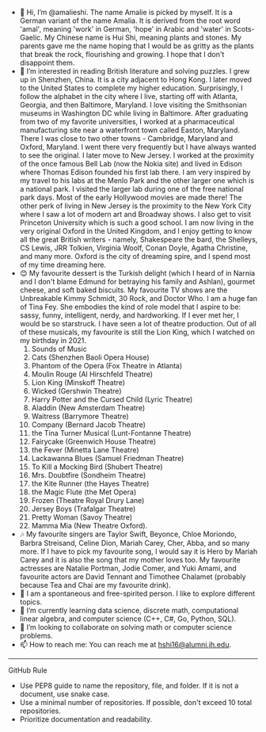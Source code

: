 - 👋 Hi, I’m @amalieshi. The name Amalie is picked by myself. It is a German variant of the name Amalia. It is derived from the root word 'amal', meaning 'work' in German, 'hope' in Arabic and 'water' in Scots-Gaelic. My Chinese name is Hui Shi, meaning plants and stones. My parents gave me the name hoping that I would be as gritty as the plants that break the rock, flourishing and growing. I hope that I don't disappoint them.   
- 👀 I’m interested in reading British literature and solving puzzles. I grew up in Shenzhen, China. It is a city adjacent to Hong Kong. I later moved to the United States to complete my higher education. Surprisingly, I follow the alphabet in the city where I live, starting off with Atlanta, Georgia, and then Baltimore, Maryland. I love visiting the Smithsonian museums in Washington DC while living in Baltimore. After graduating from two of my favorite universities, I worked at a pharmaceutical manufacturing site near a waterfront town called Easton, Maryland. There I was close to two other towns - Cambridge, Maryland and Oxford, Maryland. I went there very frequently but I have always wanted to see the original. I later move to New Jersey. I worked at the proximity of the once famous Bell Lab (now the Nokia site) and lived in Edison where Thomas Edison founded his first lab there. I am very inspired by my travel to his labs at the Menlo Park and the other larger one which is a national park. I visited the larger lab during one of the free national park days. Most of the early Hollywood movies are made there! The other perk of living in New Jersey is the proximity to the New York City where I saw a lot of modern art and Broadway shows. I also get to visit Princeton University which is such a good school. I am now living in the very original Oxford in the United Kingdom, and I enjoy getting to know all the great British writers - namely, Shakespeare the bard, the Shelleys, CS Lewis, JRR Tolkien, Virginia Woolf, Conan Doyle, Agatha Christine, and many more. Oxford is the city of dreaming spire, and I spend most of my time dreaming here. 
- 😊 My favourite dessert is the Turkish delight (which I heard of in Narnia and I don't blame Edmund for betraying his family and Ashlan), gourmet cheese, and soft baked biscuits. My favourite TV shows are the Unbreakable Kimmy Schmidt, 30 Rock, and Doctor Who. I am a huge fan of Tina Fey. She embodies the kind of role model that I aspire to be: sassy, funny, intelligent, nerdy, and hardworking. If I ever met her, I would be so starstruck. I have seen a lot of theatre production. Out of all of these musicals, my favourite is still the Lion King, which I watched on my birthday in 2021. 
  1. Sounds of Music
  2. Cats (Shenzhen Baoli Opera House)
  3. Phantom of the Opera (Fox Theatre in Atlanta)
  4. Moulin Rouge (Al Hirschfeld Theatre)
  5. Lion King (Minskoff Theatre)
  6. Wicked (Gershwin Theatre)
  7. Harry Potter and the Cursed Child (Lyric Theatre)
  8. Aladdin (New Amsterdam Theatre)
  9. Waitress (Barrymore Theatre)
  10. Company (Bernard Jacob Theatre)
  11. the Tina Turner Musical (Lunt-Fontanne Theatre)
  12. Fairycake (Greenwich House Theatre)
  13. the Fever (Minetta Lane Theatre)
  14. Lackawanna Blues (Samuel Friedman Theatre)
  15. To Kill a Mocking Bird (Shubert Theatre)
  16. Mrs. Doubtfire (Sondheim Theatre)
  17. the Kite Runner (the Hayes Theatre)
  18. the Magic Flute (the Met Opera)
  19. Frozen (Theatre Royal Drury Lane)
  20. Jersey Boys (Trafalgar Theatre)
  21. Pretty Woman (Savoy Theatre)
  22. Mamma Mia (New Theatre Oxford).
- 🎶 My favourite singers are Taylor Swift, Beyonce, Chloe Moriondo, Barbra Streisand, Celine Dion, Mariah Carey, Cher, Abba, and so many more. If I have to pick my favourite song, I would say it is Hero by Mariah Carey and it is also the song that my mother loves too. My favourite actresses are Natalie Portman, Jodie Comer, and Yuki Amami, and favourite actors are David Tennant and Timothee Chalamet (probably because Tea and Chai are my favourite drink). 
- 🐬 I am a spontaneous and free-spirited person. I like to explore different topics. 
- 🌱 I’m currently learning data science, discrete math, computational linear algebra, and computer science (C++, C#, Go, Python, SQL).
- 💞️ I’m looking to collaborate on solving math or computer science problems.
- 📫 How to reach me: You can reach me at hshi16@alumni.jh.edu.

----------------------------------------------------------------------------------
GitHub Rule
- Use PEP8 guide to name the repository, file, and folder. If it is not a document, use snake case. 
- Use a minimal number of repositories. If possible, don't exceed 10 total repositories.
- Prioritize documentation and readability. 


<!---
amalieshi/amalieshi is a ✨ special ✨ repository because its `README.md` (this file) appears on your GitHub profile.
You can click the Preview link to take a look at your changes.
--->
